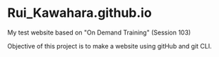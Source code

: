 # Rui_Kawahara.github.io
My test website based on "On Demand Training" (Session 103)

Objective of this project is to make a website using gitHub and git CLI.
